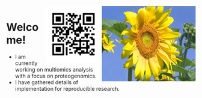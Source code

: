<img src="https://github.com/jinghuazhao/jinghuazhao/blob/master/gansubaiyin.svg" align="right" height="200" width="250" />
<img src="https://github.com/jinghuazhao/jinghuazhao/blob/master/jhz-50.png" align="right" />

# Welcome!

- I am currently working on multiomics analysis with a focus on proteogenomics.
- I have gathered details of implementation for reproducible research.
